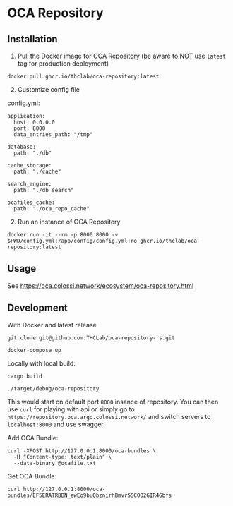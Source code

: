 # OCA Repository

## Installation

1. Pull the Docker image for OCA Repository (be aware to NOT use `latest` tag for production deployment)

```
docker pull ghcr.io/thclab/oca-repository:latest
```
2. Customize config file

config.yml:

```
application:
  host: 0.0.0.0
  port: 8000
  data_entries_path: "/tmp"

database:
  path: "./db"

cache_storage:
  path: "./cache"

search_engine:
  path: "./db_search"

ocafiles_cache:
  path: "./oca_repo_cache"
```

2. Run an instance of OCA Repository

```
docker run -it --rm -p 8000:8000 -v $PWD/config.yml:/app/config/config.yml:ro ghcr.io/thclab/oca-repository:latest
```

## Usage

See https://oca.colossi.network/ecosystem/oca-repository.html

## Development

With Docker and latest release

```
git clone git@github.com:THCLab/oca-repository-rs.git

docker-compose up
```

Locally with local build:

```
cargo build
```

```
./target/debug/oca-repository
```

This would start on default port `8000` insance of repository.
You can then use `curl` for playing with api or simply go to `https://repository.oca.argo.colossi.network/`
and switch servers to `localhost:8000` and use swagger.

Add OCA Bundle:

```
curl -XPOST http://127.0.0.1:8000/oca-bundles \
  -H "Content-type: text/plain" \
  --data-binary @ocafile.txt
```

Get OCA Bundle:

```
curl http://127.0.0.1:8000/oca-bundles/EF5ERATRBBN_ewEo9buQbznirhBmvrSSC0O2GIR4Gbfs
```
